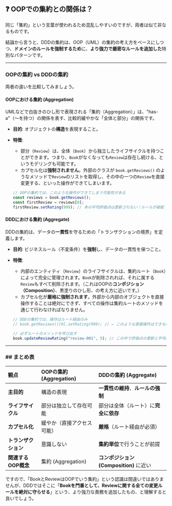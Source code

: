 ## ❓ OOPでの集約との関係は？

同じ「集約」という言葉が使われるため混乱しやすいのですが、両者は似て非なるものです。

結論から言うと、DDDの集約は、OOP（UML）の集約の考え方をベースにしつつ、**ドメインのルールを強制するため**に、**より強力で厳密なルールを追加した**特別なパターンです。

-----

### OOPの集約 vs DDDの集約

両者の違いを比較してみましょう。

#### OOPにおける集約 (Aggregation)

UMLなどで白抜きのひし形で表現される「集約（Aggregation）」は、"has-a"（〜を持つ）の関係を表す、比較的緩やかな「全体と部分」の関係です。

  * **目的**: オブジェクトの**構造**を表現すること。

  * **特徴**:

      * 部分（`Review`）は、全体（`Book`）から独立したライフサイクルを持つことができます。つまり、`Book`がなくなっても`Review`は存在し続ける、というモデリングも可能です。
      * カプセル化は**強制されません**。外部のクラスが `book.getReviews()` のようなメソッドで`Review`のリストを取得し、その中の一つの`Review`を直接変更する、といった操作ができてしまいます。

    <!-- end list -->

    ```typescript
    // OOPの集約では、このような操作ができてしまう可能性がある
    const reviews = book.getReviews();
    const firstReview = reviews[0];
    firstReview.setRating(999); // 本の平均評価点は更新されない！ルールが破綻
    ```

#### DDDにおける集約 (Aggregate)

DDDの集約は、データの**一貫性**を守るための「トランザクションの境界」を定義します。

  * **目的**: ビジネスルール（不変条件）を**強制**し、データの一貫性を保つこと。

  * **特徴**:

      * 内部のエンティティ（`Review`）のライフサイクルは、集約ルート（`Book`）によって完全に管理されます。`Book`が削除されれば、それに属する`Review`もすべて削除されます。（これはOOPの**コンポジション（Composition）**、黒塗りのひし形、の考え方に近いです。）
      * カプセル化が**厳格に強制されます**。外部から内部のオブジェクトを直接操作することは絶対にできず、すべての操作は集約ルートのメソッドを通じて行わなければなりません。

    <!-- end list -->

    ```typescript
    // DDDの集約では、操作はルート経由のみ
    // book.getReviews()[0].setRating(999); // ← このような直接操作はできない

    // 必ずルートのメソッドを呼び出す
    book.updateReviewRating("review-001", 5); // この中で評価点の更新と平均点の再計算が必ず行われる
    ```

-----

### \#\# まとめ表

| 観点 | OOPの集約 (Aggregation) | DDDの集約 (Aggregate) |
| :--- | :--- | :--- |
| **主目的** | 構造の表現 | **一貫性の維持**、**ルールの強制** |
| **ライフサイクル** | 部分は独立して存在可能 | 部分は全体（ルート）に**完全に依存** |
| **カプセル化** | 緩やか（直接アクセス可能） | **厳格**（ルート経由が必須） |
| **トランザクション** | 意識しない | **集約単位**で行うことが前提 |
| **関連するOOP概念** | 集約 (Aggregation) | **コンポジション (Composition)** に近い |

ですので、「BookとReviewはOOPでいう集約」という認識は間違いではありませんが、DDDではそこに「**Bookを門番として、Reviewに関する全ての変更ルールを絶対に守らせる**」という、より強力な責務を追加したもの、と理解すると良いでしょう。

